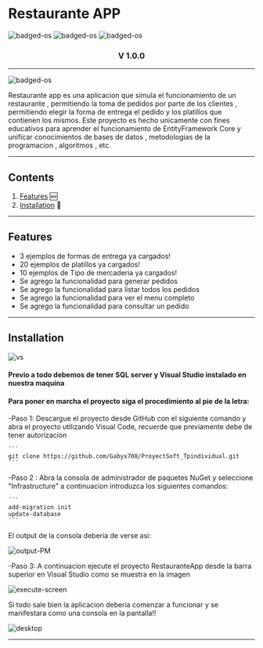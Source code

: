 <h1>Restaurante APP</h1> 

![badged-os](https://img.shields.io/badge/C%23-239120?style=for-the-badge&logo=c-sharp&logoColor=white)
![badged-os](https://img.shields.io/badge/Windows-0078D6?style=for-the-badge&logo=windows&logoColor=white) ![badged-os](https://img.shields.io/badge/Linux-FCC624?style=for-the-badge&logo=linux&logoColor=black)

<h3 align="center">V 1.0.0</h3>


***

![badged-os](../public/images/menuApp.png)

Restaurante app es una aplicacion que simula el funcionamiento de un restaurante , permitiendo la toma de pedidos por parte de los clientes ,
permitiendo elegir la forma de entrega el pedido y los platillos que contienen los mismos. Este proyecto es hecho unicamente con fines educativos para aprender el funcionamiento de EntityFramework Core y unificar conocimientos de bases de datos , metodologias de la programacion , algoritmos , etc.

***
## Contents
1. [Features](#Features) 🆕
2. [Installation](#Installation) 💽

***
## Features

-   3 ejemplos de formas de entrega ya cargados!
-   20 ejemplos de platillos ya cargados!
-   10 ejemplos de Tipo de mercaderia ya cargados!
-   Se agrego la funcionalidad para generar pedidos
-   Se agrego la funcionalidad para listar todos los pedidos
-   Se agrego la funcionalidad para ver el menu completo
-   Se agrego la funcionalidad para consultar un pedido


***
## Installation

![vs](https://img.shields.io/badge/Visual_Studio-5C2D91?style=for-the-badge&logo=visual%20studio&logoColor=white)

#### Previo a todo debemos de tener SQL server y Visual Studio  instalado en nuestra maquina
#### Para poner en marcha el proyecto siga el procedimiento al pie de la letra:



-Paso 1:  Descargue el proyecto desde GitHub con el siguiente comando y abra el proyecto utilizando Visual Code, recuerde que previamente debe de tener autorizacion

    ```
    git clone https://github.com/Gabyx708/ProyectSoft_Tpindividual.git
    ```

-Paso 2 : Abra la consola de administrador de paquetes NuGet y seleccione "Infrastructure" a continuacion introduzca los siguientes comandos:

    ```
    add-migration init
    update-database
    ```
El output de la consola deberia de verse asi:

![output-PM](../public/images/NuGetConsole.png)

-Paso 3: A continuacion ejecute el proyecto RestauranteApp desde la barra superior en Visual Studio como se muestra en la imagen

![execute-screen](../public/images/Execute.png)

Si todo sale bien la aplicacion deberia comenzar a funcionar y se manifestara como una consola en la pantalla!!

![desktop](../public/images/General.png)


***

